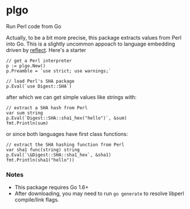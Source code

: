 # plgo
Run Perl code from Go

Actually, to be a bit more precise, this package extracts values from Perl into Go.  This is a slightly uncommon appoach to language embedding driven by [reflect](https://golang.org/pkg/reflect/).  Here's a starter

    // get a Perl interpreter
    p := plgo.New()
    p.Preamble = `use strict; use warnings;`

    // load Perl's SHA package
    p.Eval(`use Digest::SHA`)

after which we can get simple values like strings with:

    // extract a SHA hash from Perl
    var sum string
    p.Eval(`Digest::SHA::sha1_hex("hello")`, &sum)
    fmt.Println(sum)

or since both languages have first class functions:

    // extract the SHA hashing function from Perl
    var sha1 func(string) string
    p.Eval(`\&Digest::SHA::sha1_hex`, &sha1)
    fmt.Println(sha1("hello"))

### Notes
 * This package requires Go 1.6+
 * After downloading, you may need to run `go generate` to resolve libperl compile/link flags.
